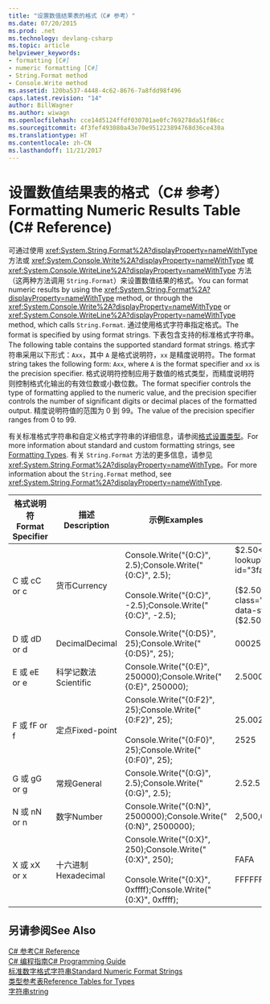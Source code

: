 ```yaml
---
title: "设置数值结果表的格式（C# 参考）"
ms.date: 07/20/2015
ms.prod: .net
ms.technology: devlang-csharp
ms.topic: article
helpviewer_keywords:
- formatting [C#]
- numeric formatting [C#]
- String.Format method
- Console.Write method
ms.assetid: 120ba537-4448-4c62-8676-7a8fdd98f496
caps.latest.revision: "14"
author: BillWagner
ms.author: wiwagn
ms.openlocfilehash: cce14d5124ffdf030701ae0fc769278da51f86cc
ms.sourcegitcommit: 4f3fef493080a43e70e951223894768d36ce430a
ms.translationtype: HT
ms.contentlocale: zh-CN
ms.lasthandoff: 11/21/2017
---
```

# <a name="formatting-numeric-results-table-c-reference"></a><span data-ttu-id="3fa1d-102">设置数值结果表的格式（C# 参考）</span><span class="sxs-lookup"><span data-stu-id="3fa1d-102">Formatting Numeric Results Table (C# Reference)</span></span>
<span data-ttu-id="3fa1d-103">可通过使用 <xref:System.String.Format%2A?displayProperty=nameWithType> 方法或 <xref:System.Console.Write%2A?displayProperty=nameWithType> 或 <xref:System.Console.WriteLine%2A?displayProperty=nameWithType> 方法（这两种方法调用 `String.Format`）来设置数值结果的格式。</span><span class="sxs-lookup"><span data-stu-id="3fa1d-103">You can format numeric results by using the <xref:System.String.Format%2A?displayProperty=nameWithType> method, or through the <xref:System.Console.Write%2A?displayProperty=nameWithType> or <xref:System.Console.WriteLine%2A?displayProperty=nameWithType> method, which calls `String.Format`.</span></span> <span data-ttu-id="3fa1d-104">通过使用格式字符串指定格式。</span><span class="sxs-lookup"><span data-stu-id="3fa1d-104">The format is specified by using format strings.</span></span> <span data-ttu-id="3fa1d-105">下表包含支持的标准格式字符串。</span><span class="sxs-lookup"><span data-stu-id="3fa1d-105">The following table contains the supported standard format strings.</span></span> <span data-ttu-id="3fa1d-106">格式字符串采用以下形式：`Axx`，其中 `A` 是格式说明符，`xx` 是精度说明符。</span><span class="sxs-lookup"><span data-stu-id="3fa1d-106">The format string takes the following form: `Axx`, where `A` is the format specifier and `xx` is the precision specifier.</span></span> <span data-ttu-id="3fa1d-107">格式说明符控制应用于数值的格式类型，而精度说明符则控制格式化输出的有效位数或小数位数。</span><span class="sxs-lookup"><span data-stu-id="3fa1d-107">The format specifier controls the type of formatting applied to the numeric value, and the precision specifier controls the number of significant digits or decimal places of the formatted output.</span></span> <span data-ttu-id="3fa1d-108">精度说明符值的范围为 0 到 99。</span><span class="sxs-lookup"><span data-stu-id="3fa1d-108">The value of the precision specifier ranges from 0 to 99.</span></span>  
  
 <span data-ttu-id="3fa1d-109">有关标准格式字符串和自定义格式字符串的详细信息，请参阅[格式设置类型](../../../standard/base-types/formatting-types.md)。</span><span class="sxs-lookup"><span data-stu-id="3fa1d-109">For more information about standard and custom formatting strings, see [Formatting Types](../../../standard/base-types/formatting-types.md).</span></span> <span data-ttu-id="3fa1d-110">有关 `String.Format` 方法的更多信息，请参见 <xref:System.String.Format%2A?displayProperty=nameWithType>。</span><span class="sxs-lookup"><span data-stu-id="3fa1d-110">For more information about the `String.Format` method, see <xref:System.String.Format%2A?displayProperty=nameWithType>.</span></span>  
  
|<span data-ttu-id="3fa1d-111">格式说明符</span><span class="sxs-lookup"><span data-stu-id="3fa1d-111">Format Specifier</span></span>|<span data-ttu-id="3fa1d-112">描述</span><span class="sxs-lookup"><span data-stu-id="3fa1d-112">Description</span></span>|<span data-ttu-id="3fa1d-113">示例</span><span class="sxs-lookup"><span data-stu-id="3fa1d-113">Examples</span></span>|<span data-ttu-id="3fa1d-114">输出</span><span class="sxs-lookup"><span data-stu-id="3fa1d-114">Output</span></span>|  
|----------------------|-----------------|--------------|------------|  
|<span data-ttu-id="3fa1d-115">C 或 c</span><span class="sxs-lookup"><span data-stu-id="3fa1d-115">C or c</span></span>|<span data-ttu-id="3fa1d-116">货币</span><span class="sxs-lookup"><span data-stu-id="3fa1d-116">Currency</span></span>|<span data-ttu-id="3fa1d-117">Console.Write("{0:C}", 2.5);</span><span class="sxs-lookup"><span data-stu-id="3fa1d-117">Console.Write("{0:C}", 2.5);</span></span><br /><br /> <span data-ttu-id="3fa1d-118">Console.Write("{0:C}", -2.5);</span><span class="sxs-lookup"><span data-stu-id="3fa1d-118">Console.Write("{0:C}", -2.5);</span></span>|<span data-ttu-id="3fa1d-119">$2.50</span><span class="sxs-lookup"><span data-stu-id="3fa1d-119">$2.50</span></span><br /><br /> <span data-ttu-id="3fa1d-120">($2.50)</span><span class="sxs-lookup"><span data-stu-id="3fa1d-120">($2.50)</span></span>|  
|<span data-ttu-id="3fa1d-121">D 或 d</span><span class="sxs-lookup"><span data-stu-id="3fa1d-121">D or d</span></span>|<span data-ttu-id="3fa1d-122">Decimal</span><span class="sxs-lookup"><span data-stu-id="3fa1d-122">Decimal</span></span>|<span data-ttu-id="3fa1d-123">Console.Write("{0:D5}", 25);</span><span class="sxs-lookup"><span data-stu-id="3fa1d-123">Console.Write("{0:D5}", 25);</span></span>|<span data-ttu-id="3fa1d-124">00025</span><span class="sxs-lookup"><span data-stu-id="3fa1d-124">00025</span></span>|  
|<span data-ttu-id="3fa1d-125">E 或 e</span><span class="sxs-lookup"><span data-stu-id="3fa1d-125">E or e</span></span>|<span data-ttu-id="3fa1d-126">科学记数法</span><span class="sxs-lookup"><span data-stu-id="3fa1d-126">Scientific</span></span>|<span data-ttu-id="3fa1d-127">Console.Write("{0:E}", 250000);</span><span class="sxs-lookup"><span data-stu-id="3fa1d-127">Console.Write("{0:E}", 250000);</span></span>|<span data-ttu-id="3fa1d-128">2.500000E+005</span><span class="sxs-lookup"><span data-stu-id="3fa1d-128">2.500000E+005</span></span>|  
|<span data-ttu-id="3fa1d-129">F 或 f</span><span class="sxs-lookup"><span data-stu-id="3fa1d-129">F or f</span></span>|<span data-ttu-id="3fa1d-130">定点</span><span class="sxs-lookup"><span data-stu-id="3fa1d-130">Fixed-point</span></span>|<span data-ttu-id="3fa1d-131">Console.Write("{0:F2}", 25);</span><span class="sxs-lookup"><span data-stu-id="3fa1d-131">Console.Write("{0:F2}", 25);</span></span><br /><br /> <span data-ttu-id="3fa1d-132">Console.Write("{0:F0}", 25);</span><span class="sxs-lookup"><span data-stu-id="3fa1d-132">Console.Write("{0:F0}", 25);</span></span>|<span data-ttu-id="3fa1d-133">25.00</span><span class="sxs-lookup"><span data-stu-id="3fa1d-133">25.00</span></span><br /><br /> <span data-ttu-id="3fa1d-134">25</span><span class="sxs-lookup"><span data-stu-id="3fa1d-134">25</span></span>|  
|<span data-ttu-id="3fa1d-135">G 或 g</span><span class="sxs-lookup"><span data-stu-id="3fa1d-135">G or g</span></span>|<span data-ttu-id="3fa1d-136">常规</span><span class="sxs-lookup"><span data-stu-id="3fa1d-136">General</span></span>|<span data-ttu-id="3fa1d-137">Console.Write("{0:G}", 2.5);</span><span class="sxs-lookup"><span data-stu-id="3fa1d-137">Console.Write("{0:G}", 2.5);</span></span>|<span data-ttu-id="3fa1d-138">2.5</span><span class="sxs-lookup"><span data-stu-id="3fa1d-138">2.5</span></span>|  
|<span data-ttu-id="3fa1d-139">N 或 n</span><span class="sxs-lookup"><span data-stu-id="3fa1d-139">N or n</span></span>|<span data-ttu-id="3fa1d-140">数字</span><span class="sxs-lookup"><span data-stu-id="3fa1d-140">Number</span></span>|<span data-ttu-id="3fa1d-141">Console.Write("{0:N}", 2500000);</span><span class="sxs-lookup"><span data-stu-id="3fa1d-141">Console.Write("{0:N}", 2500000);</span></span>|<span data-ttu-id="3fa1d-142">2,500,000.00</span><span class="sxs-lookup"><span data-stu-id="3fa1d-142">2,500,000.00</span></span>|  
|<span data-ttu-id="3fa1d-143">X 或 x</span><span class="sxs-lookup"><span data-stu-id="3fa1d-143">X or x</span></span>|<span data-ttu-id="3fa1d-144">十六进制</span><span class="sxs-lookup"><span data-stu-id="3fa1d-144">Hexadecimal</span></span>|<span data-ttu-id="3fa1d-145">Console.Write("{0:X}", 250);</span><span class="sxs-lookup"><span data-stu-id="3fa1d-145">Console.Write("{0:X}", 250);</span></span><br /><br /> <span data-ttu-id="3fa1d-146">Console.Write("{0:X}", 0xffff);</span><span class="sxs-lookup"><span data-stu-id="3fa1d-146">Console.Write("{0:X}", 0xffff);</span></span>|<span data-ttu-id="3fa1d-147">FA</span><span class="sxs-lookup"><span data-stu-id="3fa1d-147">FA</span></span><br /><br /> <span data-ttu-id="3fa1d-148">FFFF</span><span class="sxs-lookup"><span data-stu-id="3fa1d-148">FFFF</span></span>|  
  
## <a name="see-also"></a><span data-ttu-id="3fa1d-149">另请参阅</span><span class="sxs-lookup"><span data-stu-id="3fa1d-149">See Also</span></span>  
 [<span data-ttu-id="3fa1d-150">C# 参考</span><span class="sxs-lookup"><span data-stu-id="3fa1d-150">C# Reference</span></span>](../../../csharp/language-reference/index.md)  
 [<span data-ttu-id="3fa1d-151">C# 编程指南</span><span class="sxs-lookup"><span data-stu-id="3fa1d-151">C# Programming Guide</span></span>](../../../csharp/programming-guide/index.md)  
 [<span data-ttu-id="3fa1d-152">标准数字格式字符串</span><span class="sxs-lookup"><span data-stu-id="3fa1d-152">Standard Numeric Format Strings</span></span>](../../../standard/base-types/standard-numeric-format-strings.md)  
 [<span data-ttu-id="3fa1d-153">类型参考表</span><span class="sxs-lookup"><span data-stu-id="3fa1d-153">Reference Tables for Types</span></span>](../../../csharp/language-reference/keywords/reference-tables-for-types.md)  
 [<span data-ttu-id="3fa1d-154">字符串</span><span class="sxs-lookup"><span data-stu-id="3fa1d-154">string</span></span>](../../../csharp/language-reference/keywords/string.md)
